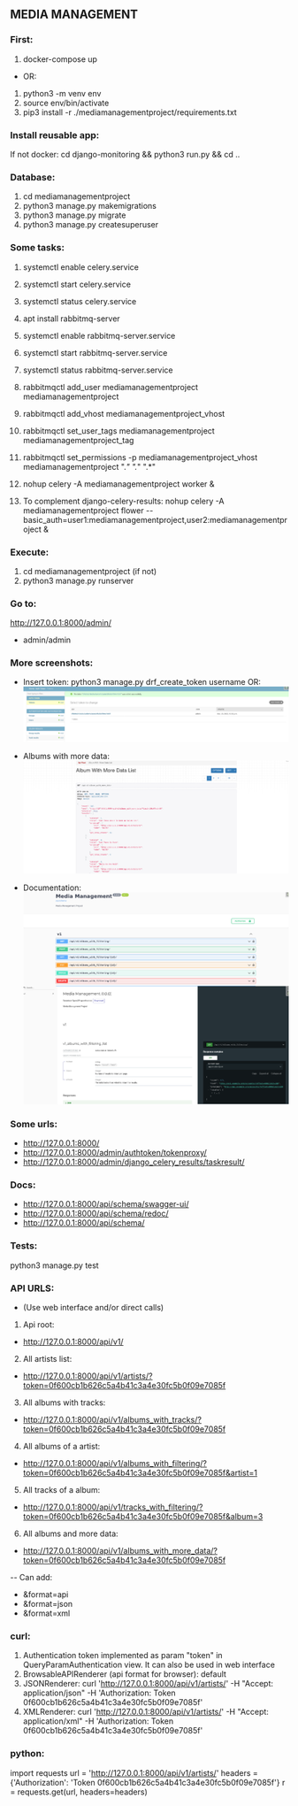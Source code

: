 ## MEDIA MANAGEMENT



### First:
1. docker-compose up
- OR:
1. python3 -m venv env
2. source env/bin/activate
3. pip3 install -r ./mediamanagementproject/requirements.txt

### Install reusable app:
If not docker:
cd django-monitoring && python3 run.py && cd ..

### Database:
1. cd mediamanagementproject
2. python3 manage.py makemigrations
3. python3 manage.py migrate
4. python3 manage.py createsuperuser

### Some tasks:
1. systemctl enable celery.service
2. systemctl start celery.service
3. systemctl status celery.service

4. apt install rabbitmq-server
5. systemctl enable rabbitmq-server.service
6. systemctl start rabbitmq-server.service
7. systemctl status rabbitmq-server.service

8. rabbitmqctl add_user mediamanagementproject mediamanagementproject
9. rabbitmqctl add_vhost mediamanagementproject_vhost
10. rabbitmqctl set_user_tags mediamanagementproject mediamanagementproject_tag
11. rabbitmqctl set_permissions -p mediamanagementproject_vhost mediamanagementproject ".*" ".*" ".*"

12. nohup celery -A mediamanagementproject worker &
13. To complement django-celery-results: nohup celery -A mediamanagementproject flower --basic_auth=user1:mediamanagementproject,user2:mediamanagementproject &

### Execute:
1. cd mediamanagementproject (if not)
2. python3 manage.py runserver

### Go to:
http://127.0.0.1:8000/admin/
- admin/admin


### More screenshots:
- Insert token:
python3 manage.py drf_create_token username
OR:
![Screenshot](create_token.png)

- Albums with more data:
![Screenshot](album_with_more_data_list.png)

- Documentation:
![Screenshot](swagger_and_redoc.png)

### Some urls:
- http://127.0.0.1:8000/
- http://127.0.0.1:8000/admin/authtoken/tokenproxy/
- http://127.0.0.1:8000/admin/django_celery_results/taskresult/


### Docs:
- http://127.0.0.1:8000/api/schema/swagger-ui/
- http://127.0.0.1:8000/api/schema/redoc/
- http://127.0.0.1:8000/api/schema/

### Tests:
python3 manage.py test

### API URLS:
- (Use web interface and/or direct calls)
1. Api root:
- http://127.0.0.1:8000/api/v1/
2. All artists list:
- http://127.0.0.1:8000/api/v1/artists/?token=0f600cb1b626c5a4b41c3a4e30fc5b0f09e7085f
3. All albums with tracks:
- http://127.0.0.1:8000/api/v1/albums_with_tracks/?token=0f600cb1b626c5a4b41c3a4e30fc5b0f09e7085f
4. All albums of a artist:
- http://127.0.0.1:8000/api/v1/albums_with_filtering/?token=0f600cb1b626c5a4b41c3a4e30fc5b0f09e7085f&artist=1
5. All tracks of a album:
- http://127.0.0.1:8000/api/v1/tracks_with_filtering/?token=0f600cb1b626c5a4b41c3a4e30fc5b0f09e7085f&album=3
6. All albums and more data:
- http://127.0.0.1:8000/api/v1/albums_with_more_data/?token=0f600cb1b626c5a4b41c3a4e30fc5b0f09e7085f

-- Can add:
- &format=api
- &format=json
- &format=xml

### curl:
1. Authentication token implemented as param "token" in QueryParamAuthentication view. It can also be used in web interface
2. BrowsableAPIRenderer (api format for browser): default
3. JSONRenderer:
curl 'http://127.0.0.1:8000/api/v1/artists/' -H "Accept: application/json" -H 'Authorization: Token 0f600cb1b626c5a4b41c3a4e30fc5b0f09e7085f'
4. XMLRenderer:
curl 'http://127.0.0.1:8000/api/v1/artists/' -H "Accept: application/xml" -H 'Authorization: Token 0f600cb1b626c5a4b41c3a4e30fc5b0f09e7085f'


### python:
import requests
url = 'http://127.0.0.1:8000/api/v1/artists/'
headers = {'Authorization': 'Token 0f600cb1b626c5a4b41c3a4e30fc5b0f09e7085f'}
r = requests.get(url, headers=headers)

